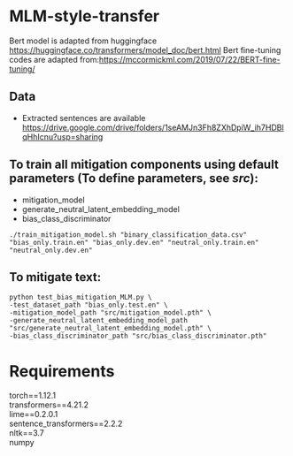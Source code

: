 # MLM-style-transfer
Bert model is adapted from huggingface https://huggingface.co/transformers/model_doc/bert.html
Bert fine-tuning codes are adapted from:https://mccormickml.com/2019/07/22/BERT-fine-tuning/

## Data
- Extracted sentences are available https://drive.google.com/drive/folders/1seAMJn3Fh8ZXhDpiW_ih7HDBlqHhIcnu?usp=sharing


## To train all mitigation components using default parameters (To define parameters, see  _src_): 
- mitigation_model
- generate_neutral_latent_embedding_model
- bias_class_discriminator <br/>

```
./train_mitigation_model.sh "binary_classification_data.csv" "bias_only.train.en" "bias_only.dev.en" "neutral_only.train.en" "neutral_only.dev.en"
```
## To mitigate text:
```
python test_bias_mitigation_MLM.py \
-test_dataset_path "bias_only.test.en" \
-mitigation_model_path "src/mitigation_model.pth" \
-generate_neutral_latent_embedding_model_path "src/generate_neutral_latent_embedding_model.pth" \
-bias_class_discriminator_path "src/bias_class_discriminator.pth"
```

# Requirements
torch==1.12.1 <br/>
transformers==4.21.2 <br/>
lime==0.2.0.1 <br/>
sentence_transformers==2.2.2 <br/>
nltk==3.7 <br/>
numpy <br/>

